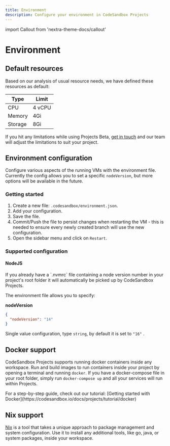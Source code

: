 ```yaml
---
title: Environment
description: Configure your environment in CodeSandbox Projects
---
```


import Callout from 'nextra-theme-docs/callout'

# Environment

## Default resources

Based on our analysis of usual resource needs, we have defined these resources as default: 

| Type | Limit |
|------|-------|
| CPU  |  4 vCPU     |
|  Memory    |   4Gi    |
|  Storage    |   8Gi    |

If you hit any limitations while using Projects Beta, [get in touch](mailto:support@codesandbox.io) and our team will adjust the limitations to suit your project.

## Environment configuration

Configure various aspects of the running VMs with the environment file. Currently the config allows you to set a specific `nodeVersion`, but more options will be available in the future.

### Getting started

1. Create a new file: `.codesandbox/environment.json`.
2. Add your configuration.
3. Save the file.
4. Commit/Push the file to persist changes when restarting the VM - this is needed to ensure every newly created branch will use the new configuration.
5. Open the sidebar menu and click on `Restart`.

### Supported configuration

#### NodeJS

<Callout>
If you already have a `.nvmrc` file containing a node version number in your project's root folder it will automatically be picked up by CodeSandbox Projects.
</Callout>

The environment file allows you to specify:

**nodeVersion**

```json
{
  "nodeVersion": "14"
}
```

Single value configuration, type `string`, by default it is set to `"16"` .


## Docker support 

CodeSandbox Projects supports running docker containers inside any workspace. Run and build images to run containers inside your project by opening a terminal and running `docker`. If you have a docker-compose file in your root folder, simply run `docker-compose up` and all your services will run within Projects.

<Callout>
For a step-by-step guide, check out our tutorial: [Getting started with Docker](https://codesandbox.io/docs/projects/tutorial/docker)
</Callout>

## Nix support

[Nix](https://nixos.org/) is a tool that takes a unique approach to package management and system configuration. Use it to install any additional tools, like go, java, or system packages, inside your workspace.